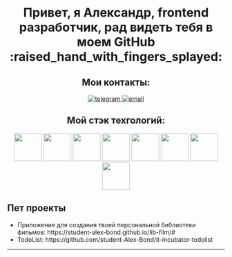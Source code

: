 <div align="center">
      <h1>Привет, я Александр, frontend разработчик, рад видеть тебя в моем GitHub :raised_hand_with_fingers_splayed:</h1>

<h2>Мои контакты: </h2>
 <a href="https://t.me/Bond_Alexandr">
      <img
        src="https://img.shields.io/badge/Telegram-blue?style=for-the-badge&logo=telegram&logoColor=white"
        alt="telegram"
      />
    </a>
 <a href="mailto:https://bondarenko.alex.work@gmail.com">
      <img
        src="https://img.shields.io/badge/gmail-red?style=for-the-badge&logo=gmail&logoColor=white"
        alt="email"
      />
    </a>
</div>
<div align='center'>
<h2>Мой стэк техгологий: </h2>

<div>
<img width='64' heigth='64' src="https://cdn.jsdelivr.net/gh/devicons/devicon@latest/icons/html5/html5-original.svg" />
<img width='64' heigth='64' src="https://cdn.jsdelivr.net/gh/devicons/devicon@latest/icons/css3/css3-original.svg" />
<img width='64' heigth='64' src="https://cdn.jsdelivr.net/gh/devicons/devicon@latest/icons/javascript/javascript-original.svg" />          
<img width='64' heigth='64'  src="https://cdn.jsdelivr.net/gh/devicons/devicon@latest/icons/typescript/typescript-original.svg" />
<img width='64' heigth='64' src="https://cdn.jsdelivr.net/gh/devicons/devicon@latest/icons/react/react-original-wordmark.svg" />
  <img width='64' heigth='64' src="https://cdn.jsdelivr.net/gh/devicons/devicon@latest/icons/redux/redux-original.svg" />          
 <img width='64' heigth='64' src="https://cdn.jsdelivr.net/gh/devicons/devicon@latest/icons/vitejs/vitejs-original.svg" />
<img width='64' heigth='64' src="https://cdn.jsdelivr.net/gh/devicons/devicon@latest/icons/webpack/webpack-original.svg" />
  <imgwidth='64' heigth='64' src="https://cdn.jsdelivr.net/gh/devicons/devicon@latest/icons/sass/sass-original.svg" />
</div>

</div>
<h2>Пет проекты</h2>
<ul>
<li>Приложение для создания твоей персональной библиотеки фильмов: https://student-alex-bond.github.io/lib-film/#</li>
<li>TodoList: https://github.com/student-Alex-Bond/it-incubator-todolist</li>
</ul>
<hr>

